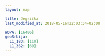 ```yaml
---
layout: map

title: Jegrička
last_modified_at: 2018-05-16T22:03:34+02:00

WDPA: [16406]
geoSrbija:
  L1_183: [110]
  L1_362: [69]
---
```

